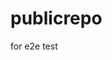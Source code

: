 # publicrepo
for e2e test

































































































































































































































































































































































































































































































































































































































